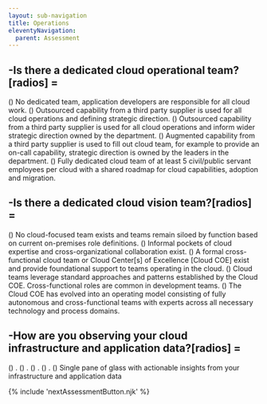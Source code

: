 ```yaml
---
layout: sub-navigation
title: Operations
eleventyNavigation:
  parent: Assessment
---
```


## -Is there a dedicated cloud operational team?[radios] = 
() No dedicated team, application developers are responsible for all cloud work.
() Outsourced capability from a third party supplier is used for all cloud operations and defining strategic direction.
() Outsourced capability from a third party supplier is used for all cloud operations and inform wider strategic direction owned by the department.
() Augmented capability from a third party supplier is used to fill out cloud team, for example to provide an on-call capability, strategic direction is owned by the leaders in the department.
() Fully dedicated cloud team of at least 5 civil/public servant employees per cloud with a shared roadmap for cloud capabilities, adoption and migration.

## -Is there a dedicated cloud vision team?[radios] = 
() No cloud-focused team exists and teams remain siloed by function based on current on-premises role definitions.
() Informal pockets of cloud expertise and cross-organizational collaboration exist.
() A formal cross-functional cloud team or Cloud Center[s] of Excellence [Cloud COE] exist and provide foundational support to teams operating in the cloud.
() Cloud teams leverage standard approaches and patterns established by the Cloud COE. Cross-functional roles are common in development teams.
() The Cloud COE has evolved into an operating model consisting of fully autonomous and cross-functional teams with experts across all necessary technology and process domains.

## -How are you observing your cloud infrastructure and application data?[radios] = 
() .
() .
() .
() .
() Single pane of glass with actionable insights from your infrastructure and application data

{% include 'nextAssessmentButton.njk' %}
